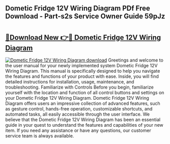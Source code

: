 ## Dometic Fridge 12V Wiring Diagram PDf Free Download - Part-s2s Service Owner Guide 59pJz

# <h2><a href="http://dflcft.blite.top/?on=Dometic+Fridge+12V+Wiring+Diagram">🔗Download New 👉🔴 Dometic Fridge 12V Wiring Diagram</a></h2>

[![Dometic Fridge 12V Wiring Diagram download](https://i.imgur.com/lujVjoI.png)](http://dflcft.blite.top/?on=Dometic+Fridge+12V+Wiring+Diagram)
Greetings and welcome to the user manual for your newly implemented system Dometic Fridge 12V Wiring Diagram. This manual is specifically designed to help you navigate the features and functions of your product with ease. Inside, you will find detailed instructions for installation, usage, maintenance, and troubleshooting. Familiarize with Controls Before you begin, familiarize yourself with the location and function of all control buttons and settings on your Dometic Fridge 12V Wiring Diagram. Dometic Fridge 12V Wiring Diagram offers users an impressive collection of advanced features, such as gesture control, hands-free operation, customizable shortcuts, and automated tasks, all easily accessible through the user interface. We believe that the Dometic Fridge 12V Wiring Diagram has been an essential guide in your quest to understand the features and capabilities of your new item. If you need any assistance or have any questions, our customer service team is always available.
